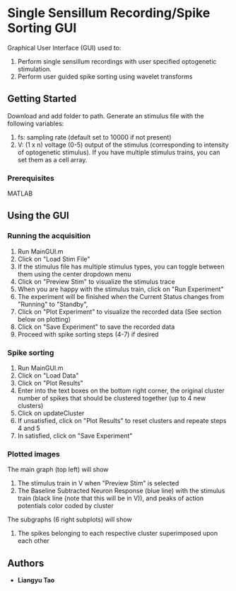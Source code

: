 # Single Sensillum Recording/Spike Sorting GUI

Graphical User Interface (GUI) used to:
1. Perform single sensillum recordings with user specified optogenetic stimulation.
2. Perform user guided spike sorting using wavelet transforms

## Getting Started

Download and add folder to path. Generate an stimulus file with the following variables:
1. fs: sampling rate (default set to 10000 if not present)
2. V: (1 x n) voltage (0-5) output of the stimulus (corresponding to intensity of optogenetic stimulus).
If you have multiple stimulus trains, you can set them as a cell array.

### Prerequisites

MATLAB

## Using the GUI

### Running the acquisition

1. Run MainGUI.m
2. Click on "Load Stim File"
3. If the stimulus file has multiple stimulus types, you can toggle between them using the center dropdown menu
4. Click on "Preview Stim" to visualize the stimulus trace
5. When you are happy with the stimulus train, click on "Run Experiment"
6. The experiment will be finished when the Current Status changes from "Running" to "Standby", 
7. Click on "Plot Experiment" to visualize the recorded data (See section below on plotting)
8. Click on "Save Experiment" to save the recorded data
9. Proceed with spike sorting steps (4-7) if desired

### Spike sorting

1. Run MainGUI.m
2. Click on "Load Data"
3. Click on "Plot Results"
4. Enter into the text boxes on the bottom right corner, the original cluster number of spikes that should be clustered together (up to 4 new clusters)
5. Click on updateCluster
6. If unsatisfied, click on "Plot Results" to reset clusters and repeate steps 4 and 5
7. In satisfied, click on "Save Experiment"

### Plotted images

The main graph (top left) will show
1. The stimulus train in V when "Preview Stim" is selected
2. The Baseline Subtracted Neuron Response (blue line) with the stimulus train (black line (note that this will be in V)), and peaks of action potentials color coded by cluster

The subgraphs (6 right subplots) will show
1. The spikes belonging to each respective cluster superimposed upon each other


## Authors

* **Liangyu Tao**
